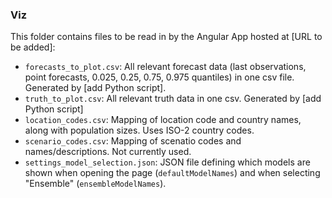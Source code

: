 ### Viz

This folder contains files to be read in by the Angular App hosted at [URL to be added]:

* `forecasts_to_plot.csv`: All relevant forecast data (last observations, point forecasts, 0.025, 0.25, 0.75, 0.975 quantiles) in one csv file. Generated by [add Python script].
* `truth_to_plot.csv`: All relevant truth data in one csv. Generated by [add Python script]
* `location_codes.csv`: Mapping of location code and country names, along with population sizes. Uses ISO-2 country codes.
* `scenario_codes.csv`: Mapping of scenatio codes and names/descriptions. Not currently used.
* `settings_model_selection.json`: JSON file defining which models are shown when opening the page (`defaultModelNames`) and when selecting "Ensemble" (`ensembleModelNames`).
